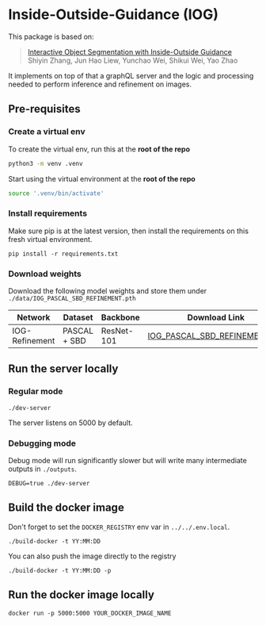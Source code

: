 # Inside-Outside-Guidance (IOG)
This package is based on:
> [Interactive Object Segmentation with Inside-Outside Guidance](http://openaccess.thecvf.com/content_CVPR_2020/papers/Zhang_Interactive_Object_Segmentation_With_Inside-Outside_Guidance_CVPR_2020_paper.pdf)  
> Shiyin Zhang, Jun Hao Liew, Yunchao Wei, Shikui Wei, Yao Zhao  

It implements on top of that a graphQL server and the logic and processing needed to perform inference and refinement on images.

## Pre-requisites

### Create a virtual env
To create the virtual env, run this at the **root of the repo**

```bash
python3 -m venv .venv
```

Start using the virtual environment at the **root of the repo**

```bash
source '.venv/bin/activate'
```

### Install requirements

Make sure pip is at the latest version, then install the requirements on this fresh virtual environment.

```console
pip install -r requirements.txt
```

### Download weights

Download the following model weights and store them under `./data/IOG_PASCAL_SBD_REFINEMENT.pth`

| Network |Dataset | Backbone |      Download Link        |
|---------|---------|-------------|:-------------------------:|
|IOG-Refinement |PASCAL + SBD  |  ResNet-101 |  [IOG_PASCAL_SBD_REFINEMENT.pth](https://drive.google.com/file/d/1VdOFUZZbtbYt9aIMugKhMKDA6EuqKG30/view?usp=sharing)     |



## Run the server locally

### Regular mode

```console
./dev-server
```
The server listens on 5000 by default.

### Debugging mode

Debug mode will run significantly slower but will write many intermediate outputs in `./outputs`.
```console
DEBUG=true ./dev-server
```

## Build the docker image

Don't forget to set the `DOCKER_REGISTRY` env var in `../../.env.local`.
```console
./build-docker -t YY:MM:DD
```
You can also push the image directly to the registry
```console
./build-docker -t YY:MM:DD -p
```

## Run the docker image locally

```
docker run -p 5000:5000 YOUR_DOCKER_IMAGE_NAME
```